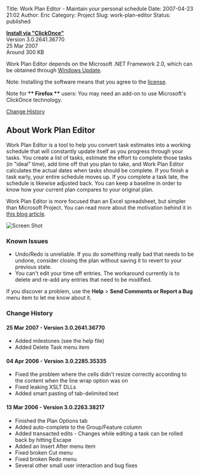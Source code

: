 Title: Work Plan Editor - Maintain your personal schedule
Date: 2007-04-23 21:02
Author: Eric
Category: Project
Slug: work-plan-editor
Status: published

**[Install via "ClickOnce"]({filename}/downloads/workplan/WorkPlan.application)**  
Version 3.0.2641.36770  
25 Mar 2007  
Around 300 KB

Work Plan Editor depends on the Microsoft .NET Framework 2.0, which can
be obtained through [Windows
Update](http://windowsupdate.microsoft.com "Windows Update").

Note: Installing the software means that you agree to the
[license](/software-license).

Note for **\*\* Firefox \*\*** users: You may need an add-on to use
Microsoft's ClickOnce technology.

[Change History](#change-history)

About Work Plan Editor
----------------------

Work Plan Editor is a tool to help you convert task estimates into a
working schedule that will constantly update itself as you progress
through your tasks. You create a list of tasks, estimate the effort to
complete those tasks (in "ideal" time), add time off that you plan to
take, and Work Plan Editor calculates the actual dates when tasks should
be complete. If you finish a task early, your entire schedule moves up.
If you complete a task late, the schedule is likewise adjusted back. You
can keep a baseline in order to know how your current plan compares to
your original plan.

Work Plan Editor is more focused than an Excel spreadsheet, but simpler than
Microsoft Project. You can read more about the motivation behind it in
[this blog article]({filename}/work-plan-editor-release.md).

![Screen Shot]({filename}/downloads/workplan/screen-shot.jpg)

### Known Issues

-   Undo/Redo is unreliable. If you do something really bad that needs
    to be undone, consider closing the plan without saving it to revert
    to your previous state.
-   You can't edit your time off entries. The workaround currently is to
    delete and re-add any entries that need to be modified.

If you discover a problem, use the **Help** &gt; **Send Comments or
Report a Bug** menu item to let me know about it.\
[]( "change-history")

### Change History

#### 25 Mar 2007 - Version 3.0.2641.36770

-   Added milestones (see the help file)
-   Added Delete Task menu item

#### 04 Apr 2006 - Version 3.0.2285.35335

-   Fixed the problem where the cells didn't resize correctly according
    to the content when the line wrap option was on
-   Fixed leaking XSLT DLLs
-   Added smart pasting of tab-delimited text

#### 13 Mar 2006 - Version 3.0.2263.38217

-   Finished the Plan Options tab
-   Added auto-complete to the Group/Feature column
-   Added transacted edits - Changes while editing a task can be rolled
    back by hitting Escape
-   Added an Insert After menu item
-   Fixed broken Cut menu
-   Fixed broken Redo menu
-   Several other small user interaction and bug fixes

